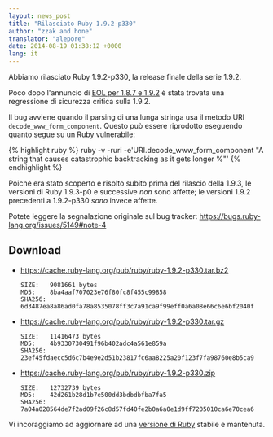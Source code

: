 ```yaml
---
layout: news_post
title: "Rilasciato Ruby 1.9.2-p330"
author: "zzak and hone"
translator: "alepore"
date: 2014-08-19 01:38:12 +0000
lang: it
---
```


Abbiamo rilasciato Ruby 1.9.2-p330, la release finale della serie 1.9.2.

Poco dopo l'annuncio di
[EOL per 1.8.7 e 1.9.2](https://www.ruby-lang.org/it/news/2014/07/01/eol-for-1-8-7-and-1-9-2/)
è stata trovata una regressione di sicurezza critica sulla 1.9.2.

Il bug avviene quando il parsing di una lunga stringa usa il metodo URI
`decode_www_form_component`. Questo può essere riprodotto eseguendo quanto segue
su un Ruby vulnerabile:

{% highlight ruby %}
ruby -v -ruri -e'URI.decode_www_form_component "A string that causes catastrophic backtracking as it gets longer %"'
{% endhighlight %}

Poichè era stato scoperto e risolto subito prima del rilascio della 1.9.3,
le versioni di Ruby 1.9.3-p0 e successive _non_ sono affette; le versioni 1.9.2
precedenti a 1.9.2-p330 _sono_ invece affette.

Potete leggere la segnalazione originale sul bug tracker:
<https://bugs.ruby-lang.org/issues/5149#note-4>

## Download

* <https://cache.ruby-lang.org/pub/ruby/ruby-1.9.2-p330.tar.bz2>

      SIZE:   9081661 bytes
      MD5:    8ba4aaf707023e76f80fc8f455c99858
      SHA256: 6d3487ea8a86ad0fa78a8535078ff3c7a91ca9f99eff0a6a08e66c6e6bf2040f

* <https://cache.ruby-lang.org/pub/ruby/ruby-1.9.2-p330.tar.gz>

      SIZE:   11416473 bytes
      MD5:    4b9330730491f96b402adc4a561e859a
      SHA256: 23ef45fdaecc5d6c7b4e9e2d51b23817fc6aa8225a20f123f7fa98760e8b5ca9

* <https://cache.ruby-lang.org/pub/ruby/ruby-1.9.2-p330.zip>

      SIZE:   12732739 bytes
      MD5:    42d261b28d1b7e500dd3bdbdbfba7fa5
      SHA256: 7a04a028564de7f2ad09f26c8d57fd40fe2b0a6a0e1d9ff7205010ca6e70cea6

Vi incoraggiamo ad aggiornare ad una
[versione di Ruby](https://www.ruby-lang.org/it/downloads/)
stabile e mantenuta.
